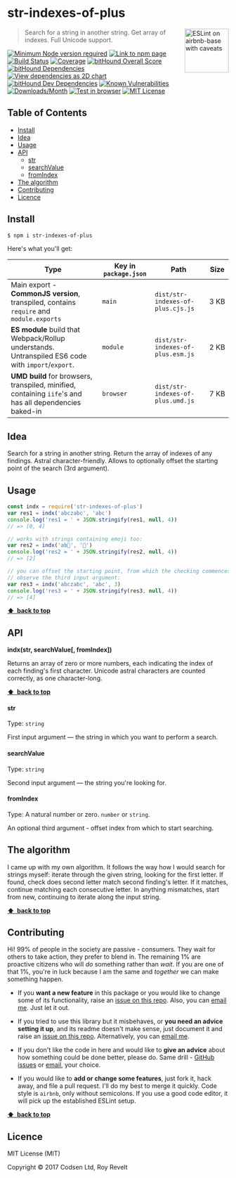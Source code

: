 # str-indexes-of-plus

<a href="https://github.com/revelt/eslint-on-airbnb-base-badge" style="float: right; padding: 0 0 20px 20px;"><img src="https://cdn.rawgit.com/revelt/eslint-on-airbnb-base-badge/0c3e46c9/lint-badge.svg" alt="ESLint on airbnb-base with caveats" width="100" align="right"></a>

> Search for a string in another string. Get array of indexes. Full Unicode support.

[![Minimum Node version required][node-img]][node-url]
[![Link to npm page][npm-img]][npm-url]
[![Build Status][travis-img]][travis-url]
[![Coverage][cov-img]][cov-url]
[![bitHound Overall Score][overall-img]][overall-url]
[![bitHound Dependencies][deps-img]][deps-url]
[![View dependencies as 2D chart][deps2d-img]][deps2d-url]
[![bitHound Dev Dependencies][dev-img]][dev-url]
[![Known Vulnerabilities][vulnerabilities-img]][vulnerabilities-url]
[![Downloads/Month][downloads-img]][downloads-url]
[![Test in browser][runkit-img]][runkit-url]
[![MIT License][license-img]][license-url]

## Table of Contents

<!-- START doctoc generated TOC please keep comment here to allow auto update -->
<!-- DON'T EDIT THIS SECTION, INSTEAD RE-RUN doctoc TO UPDATE -->


- [Install](#install)
- [Idea](#idea)
- [Usage](#usage)
- [API](#api)
    - [str](#str)
    - [searchValue](#searchvalue)
    - [fromIndex](#fromindex)
- [The algorithm](#the-algorithm)
- [Contributing](#contributing)
- [Licence](#licence)

<!-- END doctoc generated TOC please keep comment here to allow auto update -->

## Install

```bash
$ npm i str-indexes-of-plus
```

Here's what you'll get:

Type            | Key in `package.json` | Path  | Size
----------------|-----------------------|-------|--------
Main export - **CommonJS version**, transpiled, contains `require` and `module.exports` | `main`                | `dist/str-indexes-of-plus.cjs.js` | 3&nbsp;KB
**ES module** build that Webpack/Rollup understands. Untranspiled ES6 code with `import`/`export`. | `module`              | `dist/str-indexes-of-plus.esm.js` | 2&nbsp;KB
**UMD build** for browsers, transpiled, minified, containing `iife`'s and has all dependencies baked-in | `browser`            | `dist/str-indexes-of-plus.umd.js` | 7&nbsp;KB

## Idea

Search for a string in another string. Return the array of indexes of any findings. Astral character-friendly. Allows to optionally offset the starting point of the search (3rd argument).

## Usage

```js
const indx = require('str-indexes-of-plus')
var res1 = indx('abczabc', 'abc')
console.log('res1 = ' + JSON.stringify(res1, null, 4))
// => [0, 4]

// works with strings containing emoji too:
var res2 = indx('ab🦄', '🦄')
console.log('res2 = ' + JSON.stringify(res2, null, 4))
// => [2]

// you can offset the starting point, from which the checking commences.
// observe the third input argument:
var res3 = indx('abczabc', 'abc', 3)
console.log('res3 = ' + JSON.stringify(res3, null, 4))
// => [4]
```

**[⬆ &nbsp;back to top](#)**

## API

**indx(str, searchValue\[, fromIndex])**

Returns an array of zero or more numbers, each indicating the index of each finding's first character. Unicode astral characters are counted correctly, as one character-long.

**[⬆ &nbsp;back to top](#)**

#### str

Type: `string`

First input argument — the string in which you want to perform a search.

#### searchValue

Type: `string`

Second input argument — the string you're looking for.

#### fromIndex

Type: A natural number or zero. `number` or `string`.

An optional third argument - offset index from which to start searching.

## The algorithm

I came up with my own algorithm. It follows the way how I would search for strings myself: iterate through the given string, looking for the first letter. If found, check does second letter match second finding's letter. If it matches, continue matching each consecutive letter. In anything mismatches, start from new, continuing to iterate along the input string.

**[⬆ &nbsp;back to top](#)**

## Contributing

Hi! 99% of people in the society are passive - consumers. They wait for others to take action, they prefer to blend in. The remaining 1% are proactive citizens who will _do_ something rather than _wait_. If you are one of that 1%, you're in luck because I am the same and _together_ we can make something happen.

* If you **want a new feature** in this package or you would like to change some of its functionality, raise an [issue on this repo](https://github.com/codsen/str-indexes-of-plus/issues). Also, you can [email me](mailto:roy@codsen.com). Just let it out.

* If you tried to use this library but it misbehaves, or **you need an advice setting it up**, and its readme doesn't make sense, just document it and raise an [issue on this repo](https://github.com/codsen/str-indexes-of-plus/issues). Alternatively, you can [email me](mailto:roy@codsen.com).

* If you don't like the code in here and would like to **give an advice** about how something could be done better, please do. Same drill - [GitHub issues](https://github.com/codsen/str-indexes-of-plus/issues) or [email](mailto:roy@codsen.com), your choice.

* If you would like to **add or change some features**, just fork it, hack away, and file a pull request. I'll do my best to merge it quickly. Code style is `airbnb`, only without semicolons. If you use a good code editor, it will pick up the established ESLint setup.

**[⬆ &nbsp;back to top](#)**

## Licence

MIT License (MIT)

Copyright © 2017 Codsen Ltd, Roy Revelt

[node-img]: https://img.shields.io/node/v/str-indexes-of-plus.svg?style=flat-square&label=works%20on%20node
[node-url]: https://www.npmjs.com/package/str-indexes-of-plus

[npm-img]: https://img.shields.io/npm/v/str-indexes-of-plus.svg?style=flat-square&label=release
[npm-url]: https://www.npmjs.com/package/str-indexes-of-plus

[travis-img]: https://img.shields.io/travis/codsen/str-indexes-of-plus.svg?style=flat-square
[travis-url]: https://travis-ci.org/codsen/str-indexes-of-plus

[cov-img]: https://coveralls.io/repos/github/codsen/str-indexes-of-plus/badge.svg?style=flat-square?branch=master
[cov-url]: https://coveralls.io/github/codsen/str-indexes-of-plus?branch=master

[overall-img]: https://img.shields.io/bithound/code/github/codsen/str-indexes-of-plus.svg?style=flat-square
[overall-url]: https://www.bithound.io/github/codsen/str-indexes-of-plus

[deps-img]: https://img.shields.io/bithound/dependencies/github/codsen/str-indexes-of-plus.svg?style=flat-square
[deps-url]: https://www.bithound.io/github/codsen/str-indexes-of-plus/master/dependencies/npm

[deps2d-img]: https://img.shields.io/badge/deps%20in%202D-see_here-08f0fd.svg?style=flat-square
[deps2d-url]: http://npm.anvaka.com/#/view/2d/str-indexes-of-plus

[dev-img]: https://img.shields.io/bithound/devDependencies/github/codsen/str-indexes-of-plus.svg?style=flat-square
[dev-url]: https://www.bithound.io/github/codsen/str-indexes-of-plus/master/dependencies/npm

[vulnerabilities-img]: https://snyk.io/test/github/codsen/str-indexes-of-plus/badge.svg?style=flat-square
[vulnerabilities-url]: https://snyk.io/test/github/codsen/str-indexes-of-plus

[downloads-img]: https://img.shields.io/npm/dm/str-indexes-of-plus.svg?style=flat-square
[downloads-url]: https://npmcharts.com/compare/str-indexes-of-plus

[runkit-img]: https://img.shields.io/badge/runkit-test_in_browser-a853ff.svg?style=flat-square
[runkit-url]: https://npm.runkit.com/str-indexes-of-plus

[license-img]: https://img.shields.io/npm/l/str-indexes-of-plus.svg?style=flat-square
[license-url]: https://github.com/codsen/str-indexes-of-plus/blob/master/license.md
